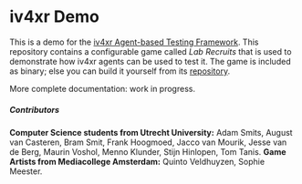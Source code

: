 # iv4xr Demo

This is a demo for the [iv4xr Agent-based Testing Framework](https://github.com/iv4xr-project/aplib). This repository contains
a configurable game called _Lab Recruits_ that is used to demonstrate how iv4xr agents
can be used to test it. The game is included as binary; else you can build it yourself
from its [repository](https://github.com/iv4xr-project/labrecruits).

More complete documentation: work in progress.

##### Contributors

**Computer Science students from Utrecht University:**
Adam Smits,
August van Casteren,
Bram Smit,
Frank Hoogmoed,
Jacco van Mourik,
Jesse van de Berg,
Maurin Voshol,
Menno Klunder,
Stijn Hinlopen,
Tom Tanis.
**Game Artists from Mediacollege Amsterdam:**
Quinto Veldhuyzen,
Sophie Meester.
